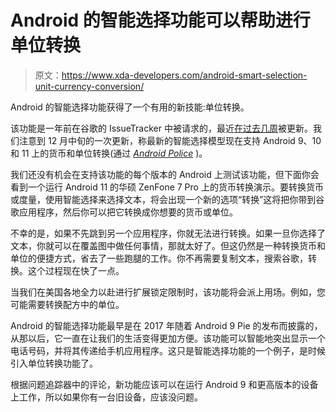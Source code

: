 # Android 的智能选择功能可以帮助进行单位转换

> 原文：<https://www.xda-developers.com/android-smart-selection-unit-currency-conversion/>

Android 的智能选择功能获得了一个有用的新技能:单位转换。

该功能是一年前在谷歌的 IssueTracker 中被请求的，最近[在过去几周](https://issuetracker.google.com/issues/128967600#comment3)被更新。我们注意到 12 月中旬的一次更新，称最新的智能选择模型现在支持 Android 9、10 和 11 上的货币和单位转换(通过 [*Android Police*](https://www.androidpolice.com/2020/12/29/you-can-convert-between-units-with-just-a-few-taps-using-androids-smart-text-selection/) )。

我们还没有机会在支持该功能的每个版本的 Android 上测试该功能，但下面你会看到一个运行 Android 11 的华硕 ZenFone 7 Pro 上的货币转换演示。要转换货币或度量，使用智能选择来选择文本，将会出现一个新的选项“转换”这将把你带到谷歌应用程序，然后你可以把它转换成你想要的货币或单位。

不幸的是，如果不先跳到另一个应用程序，你就无法进行转换。如果一旦你选择了文本，你就可以在覆盖图中做任何事情，那就太好了。但这仍然是一种转换货币和单位的便捷方式，省去了一些跑腿的工作。你不再需要复制文本，搜索谷歌，转换。这个过程现在快了一点。

当我们在美国各地全力以赴进行扩展锁定限制时，该功能将会派上用场。例如，您可能需要转换配方中的单位。

Android 的智能选择功能最早是在 2017 年随着 Android 9 Pie 的发布而披露的，从那以后，它一直在让我们的生活变得更加方便。该功能可以智能地突出显示一个电话号码，并将其传递给手机应用程序。这只是智能选择功能的一个例子，是时候引入单位转换功能了。

根据问题追踪器中的评论，新功能应该可以在运行 Android 9 和更高版本的设备上工作，所以如果你有一台旧设备，应该没问题。